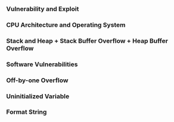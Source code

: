 ### Vulnerability and Exploit
### CPU Architecture and Operating System
### Stack and Heap + Stack Buffer Overflow + Heap Buffer Overflow
### Software Vulnerabilities
### Off-by-one Overflow 
### Uninitialized Variable
### Format String